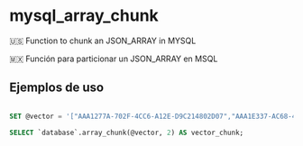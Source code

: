 # mysql_array_chunk

:us: Function to chunk an JSON_ARRAY in MYSQL

:mexico: Función para particionar un JSON_ARRAY en MSQL

## Ejemplos de uso

```sql

SET @vector = '["AAA1277A-702F-4CC6-A12E-D9C214802D07","AAA1E337-AC68-4BAB-9589-2ECD18194F2C","AAA1BCA0-E477-48FE-AA0F-2678184B1076","AAA1A417-624E-49D3-AC67-C0EA14D73C58","AAA19584-662B-44FF-A985-B7C814559CF9","AAA16A55-F6C9-41D4-9DEF-13BBBFBC4505","AAA167D2-CD2D-47B8-91FB-2C8A2B9AFE0C","AAA16296-EF4B-422B-B30D-1B9AAFDAADD6","AAA15169-6262-40C3-A120-901441EF432D","AAA13CCC-1170-4314-B693-BA199B1EE27E","AAA13588-DD01-4CDD-899A-73D9D4B0E320","AAA1F7A6-0951-42E4-8DF1-BF26FB7AB9F6"]';

SELECT `database`.array_chunk(@vector, 2) AS vector_chunk;

```
